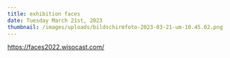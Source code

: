 ```yaml
---
title: exhibition faces
date: Tuesday March 21st, 2023
thumbnail: /images/uploads/bildschirm­foto-2023-03-21-um-10.45.02.png
---
```

<https://faces2022.wisocast.com/>